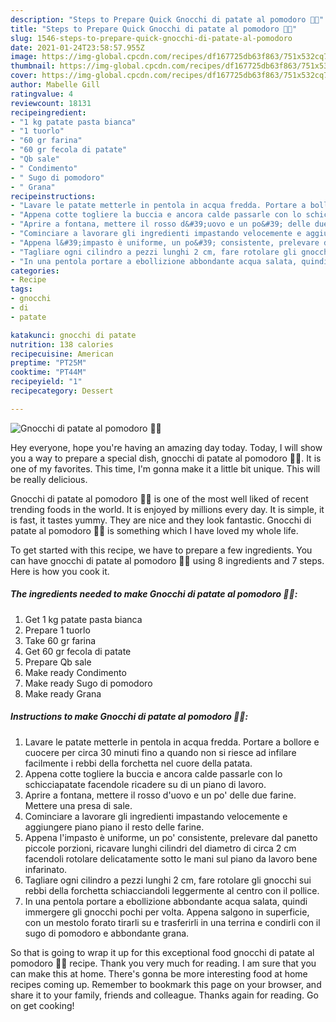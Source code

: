 ```yaml
---
description: "Steps to Prepare Quick Gnocchi di patate al pomodoro 🥔🍅"
title: "Steps to Prepare Quick Gnocchi di patate al pomodoro 🥔🍅"
slug: 1546-steps-to-prepare-quick-gnocchi-di-patate-al-pomodoro
date: 2021-01-24T23:58:57.955Z
image: https://img-global.cpcdn.com/recipes/df167725db63f863/751x532cq70/gnocchi-di-patate-al-pomodoro-🥔🍅-recipe-main-photo.jpg
thumbnail: https://img-global.cpcdn.com/recipes/df167725db63f863/751x532cq70/gnocchi-di-patate-al-pomodoro-🥔🍅-recipe-main-photo.jpg
cover: https://img-global.cpcdn.com/recipes/df167725db63f863/751x532cq70/gnocchi-di-patate-al-pomodoro-🥔🍅-recipe-main-photo.jpg
author: Mabelle Gill
ratingvalue: 4
reviewcount: 18131
recipeingredient:
- "1 kg patate pasta bianca"
- "1 tuorlo"
- "60 gr farina"
- "60 gr fecola di patate"
- "Qb sale"
- " Condimento"
- " Sugo di pomodoro"
- " Grana"
recipeinstructions:
- "Lavare le patate metterle in pentola in acqua fredda. Portare a bollore e cuocere per circa 30 minuti fino a quando non si riesce ad infilare facilmente i rebbi della forchetta nel cuore della patata."
- "Appena cotte togliere la buccia e ancora calde passarle con lo schicciapatate facendole ricadere su di un piano di lavoro."
- "Aprire a fontana, mettere il rosso d&#39;uovo e un po&#39; delle due farine. Mettere una presa di sale."
- "Cominciare a lavorare gli ingredienti impastando velocemente e aggiungere piano piano il resto delle farine."
- "Appena l&#39;impasto è uniforme, un po&#39; consistente, prelevare dal panetto piccole porzioni, ricavare lunghi cilindri del diametro di circa 2 cm facendoli rotolare delicatamente sotto le mani sul piano da lavoro bene infarinato."
- "Tagliare ogni cilindro a pezzi lunghi 2 cm, fare rotolare gli gnocchi sui rebbi della forchetta schiacciandoli leggermente al centro con il pollice."
- "In una pentola portare a ebollizione abbondante acqua salata, quindi immergere gli gnocchi pochi per volta. Appena salgono in superficie, con un mestolo forato tirarli su e trasferirli in una terrina e condirli con il sugo di pomodoro e abbondante grana."
categories:
- Recipe
tags:
- gnocchi
- di
- patate

katakunci: gnocchi di patate 
nutrition: 138 calories
recipecuisine: American
preptime: "PT25M"
cooktime: "PT44M"
recipeyield: "1"
recipecategory: Dessert

---
```



![Gnocchi di patate al pomodoro 🥔🍅](https://img-global.cpcdn.com/recipes/df167725db63f863/751x532cq70/gnocchi-di-patate-al-pomodoro-🥔🍅-recipe-main-photo.jpg)

Hey everyone, hope you're having an amazing day today. Today, I will show you a way to prepare a special dish, gnocchi di patate al pomodoro 🥔🍅. It is one of my favorites. This time, I'm gonna make it a little bit unique. This will be really delicious.



Gnocchi di patate al pomodoro 🥔🍅 is one of the most well liked of recent trending foods in the world. It is enjoyed by millions every day. It is simple, it is fast, it tastes yummy. They are nice and they look fantastic. Gnocchi di patate al pomodoro 🥔🍅 is something which I have loved my whole life.


To get started with this recipe, we have to prepare a few ingredients. You can have gnocchi di patate al pomodoro 🥔🍅 using 8 ingredients and 7 steps. Here is how you cook it.

<!--inarticleads1-->

##### The ingredients needed to make Gnocchi di patate al pomodoro 🥔🍅:

1. Get 1 kg patate pasta bianca
1. Prepare 1 tuorlo
1. Take 60 gr farina
1. Get 60 gr fecola di patate
1. Prepare Qb sale
1. Make ready  Condimento
1. Make ready  Sugo di pomodoro
1. Make ready  Grana




<!--inarticleads2-->

##### Instructions to make Gnocchi di patate al pomodoro 🥔🍅:

1. Lavare le patate metterle in pentola in acqua fredda. Portare a bollore e cuocere per circa 30 minuti fino a quando non si riesce ad infilare facilmente i rebbi della forchetta nel cuore della patata.
1. Appena cotte togliere la buccia e ancora calde passarle con lo schicciapatate facendole ricadere su di un piano di lavoro.
1. Aprire a fontana, mettere il rosso d&#39;uovo e un po&#39; delle due farine. Mettere una presa di sale.
1. Cominciare a lavorare gli ingredienti impastando velocemente e aggiungere piano piano il resto delle farine.
1. Appena l&#39;impasto è uniforme, un po&#39; consistente, prelevare dal panetto piccole porzioni, ricavare lunghi cilindri del diametro di circa 2 cm facendoli rotolare delicatamente sotto le mani sul piano da lavoro bene infarinato.
1. Tagliare ogni cilindro a pezzi lunghi 2 cm, fare rotolare gli gnocchi sui rebbi della forchetta schiacciandoli leggermente al centro con il pollice.
1. In una pentola portare a ebollizione abbondante acqua salata, quindi immergere gli gnocchi pochi per volta. Appena salgono in superficie, con un mestolo forato tirarli su e trasferirli in una terrina e condirli con il sugo di pomodoro e abbondante grana.




So that is going to wrap it up for this exceptional food gnocchi di patate al pomodoro 🥔🍅 recipe. Thank you very much for reading. I am sure that you can make this at home. There's gonna be more interesting food at home recipes coming up. Remember to bookmark this page on your browser, and share it to your family, friends and colleague. Thanks again for reading. Go on get cooking!
